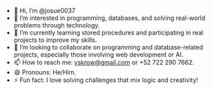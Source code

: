 - 👋 Hi, I’m @josue0037  
- 👀 I’m interested in programming, databases, and solving real-world problems through technology.  
- 🌱 I’m currently learning stored procedures and participating in real projects to improve my skills.  
- 💞️ I’m looking to collaborate on programming and database-related projects, especially those involving web development or AI.  
- 📫 How to reach me: yskrow@gmail.com or +52 722 290 7662.  
- 😄 Pronouns: He/Him.  
- ⚡ Fun fact: I love solving challenges that mix logic and creativity!  

<!---
josue0037/josue0037 is a ✨ special ✨ repository because its `README.md` (this file) appears on your GitHub profile.
You can click the Preview link to take a look at your changes.
--->
